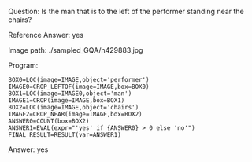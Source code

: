 Question: Is the man that is to the left of the performer standing near the chairs?

Reference Answer: yes

Image path: ./sampled_GQA/n429883.jpg

Program:

```
BOX0=LOC(image=IMAGE,object='performer')
IMAGE0=CROP_LEFTOF(image=IMAGE,box=BOX0)
BOX1=LOC(image=IMAGE0,object='man')
IMAGE1=CROP(image=IMAGE,box=BOX1)
BOX2=LOC(image=IMAGE,object='chairs')
IMAGE2=CROP_NEAR(image=IMAGE,box=BOX2)
ANSWER0=COUNT(box=BOX2)
ANSWER1=EVAL(expr="'yes' if {ANSWER0} > 0 else 'no'")
FINAL_RESULT=RESULT(var=ANSWER1)
```
Answer: yes

